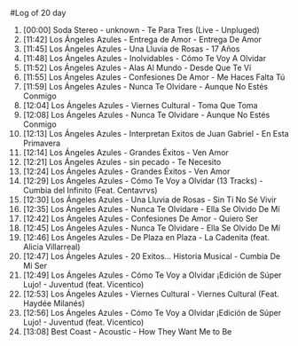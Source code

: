 #Log of 20 day

1. [00:00] Soda Stereo - unknown - Te Para Tres (Live - Unpluged)
1. [11:42] Los Ángeles Azules - Entrega de Amor - Entrega De Amor
1. [11:45] Los Ángeles Azules - Una Lluvia de Rosas - 17 Años
1. [11:48] Los Ángeles Azules - Inolvidables - Cómo Te Voy A Olvidar
1. [11:52] Los Ángeles Azules - Alas Al Mundo - Desde Que Te Ví
1. [11:55] Los Ángeles Azules - Confesiones De Amor - Me Haces Falta Tú
1. [11:59] Los Ángeles Azules - Nunca Te Olvidare - Aunque No Estés Conmigo
1. [12:04] Los Ángeles Azules - Viernes Cultural - Toma Que Toma
1. [12:08] Los Ángeles Azules - Nunca Te Olvidare - Aunque No Estés Conmigo
1. [12:13] Los Ángeles Azules - Interpretan Exitos de Juan Gabriel - En Esta Primavera
1. [12:14] Los Ángeles Azules - Grandes Éxitos - Ven Amor
1. [12:21] Los Ángeles Azules - sin pecado - Te Necesito
1. [12:24] Los Ángeles Azules - Grandes Éxitos - Ven Amor
1. [12:29] Los Ángeles Azules - Cómo Te Voy a Olvidar (13 Tracks) - Cumbia del Infinito (Feat. Centavrvs)
1. [12:30] Los Ángeles Azules - Una Lluvia de Rosas - Sin Ti No Sé Vivir
1. [12:35] Los Ángeles Azules - Nunca Te Olvidare - Ella Se Olvido De Mí
1. [12:42] Los Ángeles Azules - Confesiones De Amor - Quiero Ser
1. [12:45] Los Ángeles Azules - Nunca Te Olvidare - Ella Se Olvido De Mí
1. [12:46] Los Ángeles Azules - De Plaza en Plaza - La Cadenita (feat. Alicia Villarreal)
1. [12:47] Los Ángeles Azules - 20 Exitos... Historia Musical - Cumbia De Mi Ser
1. [12:49] Los Ángeles Azules - Cómo Te Voy a Olvidar ¡Edición de Súper Lujo! - Juventud (feat. Vicentico)
1. [12:53] Los Ángeles Azules - Viernes Cultural - Viernes Cultural (Feat. Haydée Milanés)
1. [12:56] Los Ángeles Azules - Cómo Te Voy a Olvidar ¡Edición de Súper Lujo! - Juventud (feat. Vicentico)
1. [13:08] Best Coast - Acoustic - How They Want Me to Be
